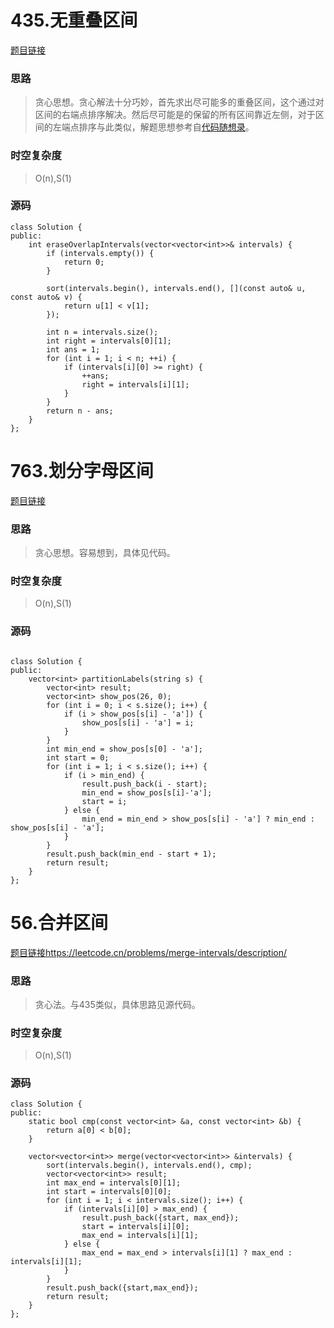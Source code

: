 # 435.无重叠区间

[题目链接](https://leetcode.cn/problems/non-overlapping-intervals/description/)

### 思路

> 贪心思想。贪心解法十分巧妙，首先求出尽可能多的重叠区间，这个通过对区间的右端点排序解决。然后尽可能是的保留的所有区间靠近左侧，对于区间的左端点排序与此类似，解题思想参考自[代码随想录](https://programmercarl.com/0435.%E6%97%A0%E9%87%8D%E5%8F%A0%E5%8C%BA%E9%97%B4.html)。

### 时空复杂度

> O(n),S(1)

### 源码

```
class Solution {
public:
    int eraseOverlapIntervals(vector<vector<int>>& intervals) {
        if (intervals.empty()) {
            return 0;
        }
        
        sort(intervals.begin(), intervals.end(), [](const auto& u, const auto& v) {
            return u[1] < v[1];
        });

        int n = intervals.size();
        int right = intervals[0][1];
        int ans = 1;
        for (int i = 1; i < n; ++i) {
            if (intervals[i][0] >= right) {
                ++ans;
                right = intervals[i][1];
            }
        }
        return n - ans;
    }
};
```

# 763.划分字母区间

[题目链接](https://leetcode.cn/problems/partition-labels/description/)

### 思路

> 贪心思想。容易想到，具体见代码。

### 时空复杂度

> O(n),S(1)

### 源码

```

class Solution {
public:
    vector<int> partitionLabels(string s) {
        vector<int> result;
        vector<int> show_pos(26, 0);
        for (int i = 0; i < s.size(); i++) {
            if (i > show_pos[s[i] - 'a']) {
                show_pos[s[i] - 'a'] = i;
            }
        }
        int min_end = show_pos[s[0] - 'a'];
        int start = 0;
        for (int i = 1; i < s.size(); i++) {
            if (i > min_end) {
                result.push_back(i - start);
                min_end = show_pos[s[i]-'a'];
                start = i;
            } else {
                min_end = min_end > show_pos[s[i] - 'a'] ? min_end : show_pos[s[i] - 'a'];
            }
        }
        result.push_back(min_end - start + 1);
        return result;
    }
};
```

# 56.合并区间

[题目链接https://leetcode.cn/problems/merge-intervals/description/]()

### 思路

> 贪心法。与435类似，具体思路见源代码。

### 时空复杂度

> O(n),S(1)

### 源码

```
class Solution {
public:
    static bool cmp(const vector<int> &a, const vector<int> &b) {
        return a[0] < b[0];
    }

    vector<vector<int>> merge(vector<vector<int>> &intervals) {
        sort(intervals.begin(), intervals.end(), cmp);
        vector<vector<int>> result;
        int max_end = intervals[0][1];
        int start = intervals[0][0];
        for (int i = 1; i < intervals.size(); i++) {
            if (intervals[i][0] > max_end) {
                result.push_back({start, max_end});
                start = intervals[i][0];
                max_end = intervals[i][1];
            } else {
                max_end = max_end > intervals[i][1] ? max_end : intervals[i][1];
            }
        }
        result.push_back({start,max_end});
        return result;
    }
};

```

